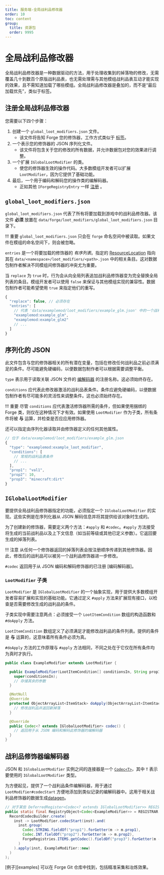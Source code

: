 ```yaml
---
title: 服务端-全局战利品修改器
order: 10
toc: content
group:
  title: 资源包
  order: 9995
---
```

全局战利品修改器
===========

全局战利品修改器是一种数据驱动的方法，用于处理收集到的掉落物的修改，无需覆盖几十到数百个原版战利品表，也无需处理需与其他模组战利品表互动才能实现的效果，且不需知道加载了哪些模组。全局战利品修改器是叠加的，而不是“最后加载优先”，类似于标签。

注册全局战利品修改器
-------------------------------

您需要以下四个步骤：

1. 创建一个 `global_loot_modifiers.json` 文件。
    * 该文件将告知 Forge 您的修饰器，工作方式类似于 [标签]。
2. 一个表示您的修饰器的 JSON 序列化文件。
    * 该文件将包含关于您的修改的所有数据，并允许数据包对您的效果进行调整。
3. 一个扩展 `IGlobalLootModifier` 的类。
    * 使您的修饰器生效的操作代码。大多数模组开发者可以扩展 `LootModifier`，因为它提供了基础功能。
4. 最后，一个用于编码和解码您的操作类的编解码器。
    * 正如其他 `IForgeRegistryEntry` 一样 [注册] 。

`global_loot_modifiers.json`
-------------------------------

`global_loot_modifiers.json` 代表了所有将要加载到游戏中的战利品修改器。该文件 **必须** 放置在 `data/forge/loot_modifiers/global_loot_modifiers.json` 目录下。

!!! 重要
    `global_loot_modifiers.json` 只会在 `forge` 命名空间中被读取。如果文件在模组的命名空间下，则会被忽略。

`entries` 是一个将要加载的修饰器的 *有序列表*。指定的 [ResourceLocation][resloc] 指向其在 `data/<namespace>/loot_modifiers/<path>.json` 中的相关条目。这对数据包制作者解决不同模组间修饰器的冲突尤为重要。

当 `replace` 为 `true` 时，行为会从向全局列表追加战利品修饰器变为完全替换全局列表的条目。模组开发者可以使用 `false` 来保证与其他模组实现的兼容性。数据包制作者可能希望使用 `true` 来指定他们的重写。

```js
{
  "replace": false, // 必须存在
  "entries": [
    // 代表 'data/examplemod/loot_modifiers/example_glm.json' 中的一个战利品修饰器
    "examplemod:example_glm",
    "examplemod:example_glm2"
    // ...
  ]
}
```

序列化的 JSON
-------------------------------

此文件包含与您的修饰器相关的所有潜在变量，包括在修改任何战利品之前必须满足的条件。尽可能避免硬编码，以便数据包制作者可以根据需要调整平衡。

`type` 表示用于读取关联 JSON 文件的 [编解码器] 的注册名称。这必须始终存在。

`conditions` 应代表此修改器激活的战利品表条件。条件应避免硬编码，以便数据包制作者有尽可能多的灵活性来调整条件。这也必须始终存在。

!!! 重要
    尽管 `conditions` 应代表激活修饰器所需的条件，但如果使用捆绑的 Forge 类，则仅在这种情况下才有效。如果使用 `LootModifier` 作为子类，所有条件将被 **与** 运算，并检查是否应应用修饰器。

还可以指定由序列化器读取并由修饰器定义的任何其他属性。

```js
// 位于 data/examplemod/loot_modifiers/example_glm.json
{
  "type": "examplemod:example_loot_modifier",
  "conditions": [
    // 常规的战利品表条件
    // ...
  ],
  "prop1": "val1",
  "prop2": 10,
  "prop3": "minecraft:dirt"
}
```

`IGlobalLootModifier`
---------------------

要提供全局战利品修饰器指定的功能，必须指定一个 `IGlobalLootModifier` 的实现。这些实例是在序列化器从 JSON 解码信息并将其提供给该对象时生成的。

为了创建新的修饰器，需要定义两个方法：`#apply` 和 `#codec`。`#apply` 方法接受将生成的当前战利品以及上下文信息（如当前等级或其他已定义参数）。它返回要生成的掉落列表。

!!! 注意
    从任何一个修饰器返回的掉落列表会按注册顺序传递到其他修饰器。因此，修改后的战利品可以被另一个战利品修饰器进一步修改。

`#codec` 返回用于从 JSON 编码和解码修饰器的已注册 [编码解码器]。

### `LootModifier` 子类

`LootModifier` 是 `IGlobalLootModifier` 的一个抽象实现，用于提供大多数模组开发者容易扩展和实现的基础功能。它通过定义 `#apply` 方法来扩展现有接口，以检查是否需要修改生成的战利品的条件。

子类实现中需要注意两点：必须接受一个 `LootItemCondition` 数组的构造函数和 `#doApply` 方法。

`LootItemCondition` 数组定义了必须满足才能修改战利品的条件列表。提供的条件是 **与** 运算的，这意味着所有条件必须为真。

`#doApply` 方法的工作原理与 `#apply` 方法相同，不同之处在于它仅在所有条件均为真时才执行。

```java
public class ExampleModifier extends LootModifier {

  public ExampleModifier(LootItemCondition[] conditionsIn, String prop1, int prop2, Item prop3) {
    super(conditionsIn);
    // 存储其余的参数
  }

  @NotNull
  @Override
  protected ObjectArrayList<ItemStack> doApply(ObjectArrayList<ItemStack> generatedLoot, LootContext context) {
    // 修改战利品并返回新掉落
  }

  @Override
  public Codec<? extends IGlobalLootModifier> codec() {
    // 返回用于从 JSON 编码和解码此修饰器的编解码器
  }
}
```

战利品修饰器编解码器
-----------------------

JSON 和 `IGlobalLootModifier` 实例之间的连接器是一个 [`Codec<T>`][codecdef]，其中 `T` 表示要使用的 `IGlobalLootModifier` 类型。

为方便起见，提供了一个战利品条件编解码器，用于通过 `LootModifier#codecStart` 方便地添加到类似记录的编解码器中。这用于相关战利品修饰器的数据生成[datagen]。

```java
// 对于某些 DeferredRegister<Codec<? extends IGlobalLootModifier>> REGISTRAR
public static final RegistryObject<Codec<ExampleModifier>> = REGISTRAR.register("example_codec", () ->
  RecordCodecBuilder.create(
    inst -> LootModifier.codecStart(inst).and(
      inst.group(
        Codec.STRING.fieldOf("prop1").forGetter(m -> m.prop1),
        Codec.INT.fieldOf("prop2").forGetter(m -> m.prop2),
        ForgeRegistries.ITEMS.getCodec().fieldOf("prop3").forGetter(m -> m.prop3)
      )
    ).apply(inst, ExampleModifier::new)
  )
);
```

[例子][examples] 可以在 Forge Git 仓库中找到，包括精准采集和冶炼效果。

[标签]: ./tags.md
[resloc]: ../../concepts/resources.md#ResourceLocation
[编解码器]: #the-loot-modifier-codec
[注册]: ../../concepts/registries.md#methods-for-registering
[codecdef]: ../../datastorage/codecs.md
[datagen]: ../../datagen/server/glm.md
[例子]: https://github.com/MinecraftForge/MinecraftForge/blob/1.20.x/src/test/java/net/minecraftforge/debug/gameplay/loot/GlobalLootModifiersTest.java